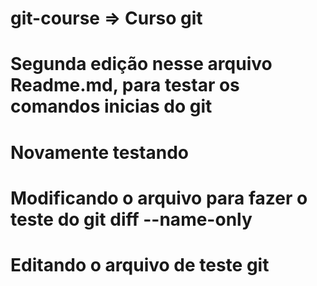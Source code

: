
# git-course => Curso git
# Segunda edição nesse arquivo Readme.md, para testar os comandos inicias do git
# Novamente testando
# Modificando o arquivo para fazer o teste do git diff --name-only

# Editando o arquivo de teste git 
